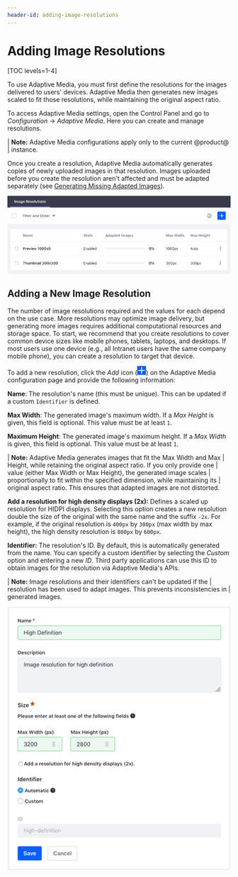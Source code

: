 ```yaml
---
header-id: adding-image-resolutions
---
```


# Adding Image Resolutions

[TOC levels=1-4]

To use Adaptive Media, you must first define the resolutions for the images
delivered to users' devices. Adaptive Media then generates new images scaled to
fit those resolutions, while maintaining the original aspect ratio.

To access Adaptive Media settings, open the Control Panel and go to
*Configuration* &rarr; *Adaptive Media*. Here you can create and manage
resolutions.

| **Note:** Adaptive Media configurations apply only to the current @product@
| instance.

Once you create a resolution, Adaptive Media automatically generates copies of
newly uploaded images in that resolution. Images uploaded before you create the
resolution aren't affected and must be adapted separately (see
[Generating Missing Adapted Images](/docs/7-2/user/-/knowledge_base/u/managing-image-resolutions#generating-missing-adapted-images)).

![Figure 1: Adaptive Media's image resolutions are listed in a table.](../../../images/adaptive-media-image-resolutions.png)

## Adding a New Image Resolution

The number of image resolutions required and the values for each depend on the
use case. More resolutions may optimize image delivery, but generating
more images requires additional computational resources and storage space. To
start, we recommend that you create resolutions to cover common device sizes
like mobile phones, tablets, laptops, and desktops. If most users use one device
(e.g., all Intranet users have the same company mobile phone), you can create a
resolution to target that device.

To add a new resolution, click the *Add* icon
(![Add new resolution](../../../images/icon-add.png)) on the Adaptive Media
configuration page and provide the following information:

**Name**: The resolution's name (this must be unique). This can be updated if a
custom `Identifier` is defined.

**Max Width**: The generated image's maximum width. If a *Max Height* is given,
this field is optional. This value must be at least `1`.

**Maximum Height**: The generated image's maximum height. If a *Max Width* is
given, this field is optional. This value must be at least `1`.

| **Note:** Adaptive Media generates images that fit the Max Width and Max
| Height, while retaining the original aspect ratio. If you only provide one
| value (either Max Width or Max Height), the generated image scales
| proportionally to fit within the specified dimension, while maintaining its
| original aspect ratio. This ensures that adapted images are not distorted.

**Add a resolution for high density displays (2x):** Defines a scaled up
resolution for HIDPI displays. Selecting this option creates a new resolution
double the size of the original with the same name and the suffix `-2x`. For
example, if the original resolution is `400px` by `300px` (max width by max
height), the high density resolution is `800px` by `600px`.

**Identifier:** The resolution's ID. By default, this is automatically generated
from the name. You can specify a custom identifier by selecting the *Custom*
option and entering a new *ID*. Third party applications can use this ID to
obtain images for the resolution via Adaptive Media's APIs.

| **Note:** Image resolutions and their identifiers can't be updated if the
| resolution has been used to adapt images. This prevents inconsistencies in
| generated images.

![Figure 2: The form for adding a new Adaptive Media resolution.](../../../images/adaptive-media-new-img-resolution.png)
